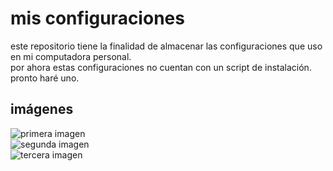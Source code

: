 # mis configuraciones
este repositorio tiene la finalidad de almacenar las configuraciones que uso en mi computadora personal.  
por ahora estas configuraciones no cuentan con un script de instalación. pronto haré uno.
## imágenes
![primera imagen](imágenes/idk.png)  
![segunda imagen](imágenes/idk-2.png)  
![tercera imagen](imágenes/idk-3.png)
